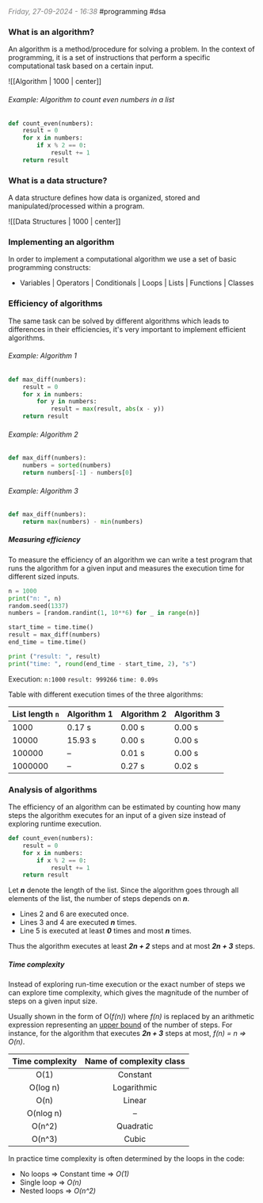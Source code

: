 <font color="#7f7f7f"><em>Friday, 27-09-2024 - 16:38</em></font>
#programming #dsa 

### What is an algorithm? 
An algorithm is a method/procedure for solving a problem. In the context of programming, it is a set of instructions that perform a specific computational task based on a certain input.

![[Algorithm | 1000 | center]]

###### Example: Algorithm to count even numbers in a list
```python
def count_even(numbers):
	result = 0
	for x in numbers:
		if x % 2 == 0:
			result += 1
	return result
```

### What is a data structure?
A data structure defines how data is organized, stored and manipulated/processed within a program.

![[Data Structures | 1000 | center]]

### Implementing an algorithm
In order to implement a computational algorithm we use a set of basic programming constructs:
- Variables | Operators | Conditionals | Loops | Lists | Functions | Classes

### Efficiency of algorithms
The same task can be solved by different algorithms which leads to differences in their efficiencies, it's very important to implement efficient algorithms.

###### Example: Algorithm 1
```python
def max_diff(numbers):
	result = 0
	for x in numbers:
		for y in numbers:
			result = max(result, abs(x - y))
	return result
```

###### Example: Algorithm 2
```python
def max_diff(numbers):
	numbers = sorted(numbers)
	return numbers[-1] - numbers[0]
```

###### Example: Algorithm 3
```python
def max_diff(numbers):
	return max(numbers) - min(numbers)
```

##### Measuring efficiency
To measure the efficiency of an algorithm we can write a test program that runs the algorithm for a given input and measures the execution time for different sized inputs.
```python
n = 1000
print("n: ", n)
random.seed(1337)
numbers = [random.randint(1, 10**6) for _ in range(n)]

start_time = time.time()
result = max_diff(numbers)
end_time = time.time()

print ("result: ", result)
print("time: ", round(end_time - start_time, 2), "s")
```

Execution:
`n:1000`
`result: 999266`
`time: 0.09s`

Table with different execution times of the three algorithms:

| List length `n` | Algorithm 1 | Algorithm 2 | Algorithm 3 |
| --------------- | ----------- | ----------- | ----------- |
| 1000            | 0.17 s      | 0.00 s      | 0.00 s      |
| 10000           | 15.93 s     | 0.00 s      | 0.00 s      |
| 100000          | –           | 0.01 s      | 0.00 s      |
| 1000000         | –           | 0.27 s      | 0.02 s      |

### Analysis of algorithms
The efficiency of an algorithm can be estimated by counting how many steps the algorithm executes for an input of a given size instead of exploring runtime execution.

```python
def count_even(numbers):
	result = 0
	for x in numbers:
		if x % 2 == 0:
			result += 1
	return result
```

Let ***n*** denote the length of the list. Since the algorithm goes through all elements of the list, the number of steps depends on ***n***.
- Lines 2 and 6 are executed once.
- Lines 3 and 4 are executed ***n*** times.
- Line 5 is executed at least ***0*** times and most ***n*** times.

Thus the algorithm executes at least ***2n + 2*** steps and at most ***2n + 3*** steps.

##### Time complexity
Instead of exploring run-time execution or the exact number of steps we can explore time complexity, which gives the magnitude of the number of steps on a given input size.

Usually shown in the form of O(*f(n)*) where *f(n)* is replaced by an arithmetic expression representing an <u>upper bound</u> of the number of steps.
For instance, for the algorithm that executes ***2n + 3*** steps at most, *f(n) = n => O(n)*. 

| Time complexity | Name of complexity class |
| :-------------: | :----------------------: |
|      O(1)       |         Constant         |
|    O(log⁡ n)    |       Logarithmic        |
|      O(n)       |          Linear          |
|   O(nlog ⁡n)    |            –             |
|     O(n^2)      |        Quadratic         |
|     O(n^3)      |          Cubic           |
In practice time complexity is often determined by the loops in the code:
- No loops => Constant time => *O(1)*
- Single loop => *O(n)*
- Nested loops => *O(n^2)*